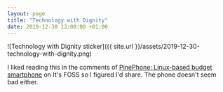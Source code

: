 ```yaml
---
layout: page
title: "Technology with Dignity"
date: 2019-12-30 12:00:00 +01:00
---
```


![Technology with Dignity sticker]({{ site.url }}/assets/2019-12-30-technology-with-dignity.png)

I liked reading this in the comments of [PinePhone: Linux-based budget smartphone](https://itsfoss.com/pinephone/) on It's FOSS so I figured I'd share. The phone doesn't seem bad either.
